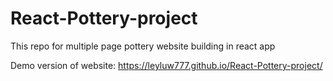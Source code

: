 # React-Pottery-project
This repo for multiple page pottery website building in react app

Demo version of website: https://leyluw777.github.io/React-Pottery-project/ 
</br>

